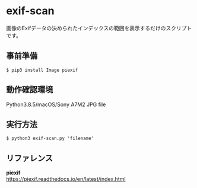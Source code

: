 # exif-scan
画像のExifデータの決められたインデックスの範囲を表示するだけのスクリプトです。


## 事前準備
```shell
$ pip3 install Image piexif
```


## 動作確認環境
Python3.8.5/macOS/Sony A7M2 JPG file


## 実行方法
```shell
$ python3 exif-scan.py 'filename'
```

## リファレンス
__piexif__  
https://piexif.readthedocs.io/en/latest/index.html